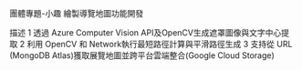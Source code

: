 團體專題-小趣
繪製導覽地圖功能開發

描述
1 透過 Azure Computer Vision API及OpenCV生成遮罩圖像與文字中心提取
2 利用 OpenCV 和 Network執行最短路徑計算與平滑路徑生成
3 支持從 URL (MongoDB Atlas)獲取展覽地圖並跨平台雲端整合(Google Cloud Storage)
